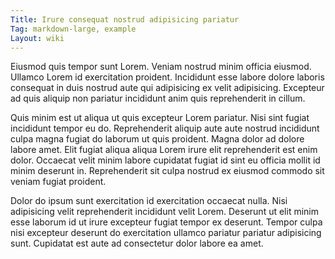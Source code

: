 ```yaml
---
Title: Irure consequat nostrud adipisicing pariatur
Tag: markdown-large, example
Layout: wiki
---
```

Eiusmod quis tempor sunt Lorem. Veniam nostrud minim officia eiusmod. Ullamco Lorem id exercitation proident. Incididunt esse labore dolore laboris consequat in duis nostrud aute qui adipisicing ex velit adipisicing. Excepteur ad quis aliquip non pariatur incididunt anim quis reprehenderit in cillum.

Quis minim est ut aliqua ut quis excepteur Lorem pariatur. Nisi sint fugiat incididunt tempor eu do. Reprehenderit aliquip aute aute nostrud incididunt culpa magna fugiat do laborum ut quis proident. Magna dolor ad dolore labore amet. Elit fugiat aliqua aliqua Lorem irure elit reprehenderit est enim dolor. Occaecat velit minim labore cupidatat fugiat id sint eu officia mollit id minim deserunt in. Reprehenderit sit culpa nostrud ex eiusmod commodo sit veniam fugiat proident.

Dolor do ipsum sunt exercitation id exercitation occaecat nulla. Nisi adipisicing velit reprehenderit incididunt velit Lorem. Deserunt ut elit minim esse laborum id ut irure excepteur fugiat tempor ex deserunt. Tempor culpa nisi excepteur deserunt do exercitation ullamco pariatur pariatur adipisicing sunt. Cupidatat est aute ad consectetur dolor labore ea amet.